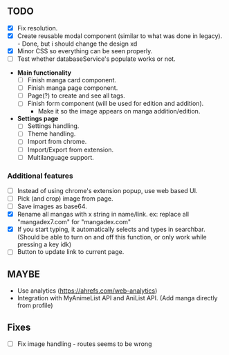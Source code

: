 ## TODO

- [x] Fix resolution.
- [x] Create reusable modal component (similar to what was done in legacy). - Done, but i should change the design xd
- [x] Minor CSS so everything can be seen properly.
- [ ] Test whether databaseService's populate works or not.

- **Main functionality**
    - [ ] Finish manga card component.
    - [ ] Finish manga page component.
    - [ ] Page(?) to create and see all tags.
    - [ ] Finish form component (will be used for edition and addition).
        - Make it so the image appears on manga addition/edition.

- **Settings page**
    - [ ] Settings handling.
    - [ ] Theme handling.
    - [ ] Import from chrome.
    - [ ] Import/Export from extension.
    - [ ] Multilanguage support.

### **Additional features**
- [ ] Instead of using chrome's extension popup, use web based UI.
- [ ] Pick (and crop) image from page.
- [ ] Save images as base64.
- [X] Rename all mangas with x string in name/link. ex: replace all "mangadex7.com" for "mangadex.com"
- [X] If you start typing, it automatically selects and types in searchbar. (Should be able to turn on and off this function, or only work while pressing a key idk)
- [ ] Button to update link to current page.

## MAYBE
- Use analytics (https://ahrefs.com/web-analytics)
- Integration with MyAnimeList API and AniList API. (Add manga directly from profile)

## **Fixes**
- [ ] Fix image handling - routes seems to be wrong